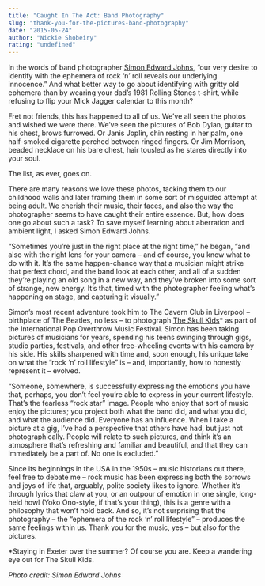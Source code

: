 ```yaml
---
title: "Caught In The Act: Band Photography"
slug: "thank-you-for-the-pictures-band-photography"
date: "2015-05-24"
author: "Nickie Shobeiry"
rating: "undefined"
---
```


In the words of band photographer [Simon Edward Johns](https://www.facebook.com/simonedwardjohns?fref=ts), “our very desire to identify with the ephemera of rock ‘n’ roll reveals our underlying innocence.” And what better way to go about identifying with gritty old ephemera than by wearing your dad’s 1981 Rolling Stones t-shirt, while refusing to flip your Mick Jagger calendar to this month?

Fret not friends, this has happened to all of us. We’ve all seen the photos and wished we were there. We’ve seen the pictures of Bob Dylan, guitar to his chest, brows furrowed. Or Janis Joplin, chin resting in her palm, one half-smoked cigarette perched between ringed fingers. Or Jim Morrison, beaded necklace on his bare chest, hair tousled as he stares directly into your soul.

The list, as ever, goes on.

There are many reasons we love these photos, tacking them to our childhood walls and later framing them in some sort of misguided attempt at being adult. We cherish their music, their faces, and also the way the photographer seems to have caught their entire essence. But, how does one go about such a task? To save myself learning about aberration and ambient light, I asked Simon Edward Johns.

“Sometimes you’re just in the right place at the right time,” he began, “and also with the right lens for your camera – and of course, you know what to do with it. It’s the same happen-chance way that a musician might strike that perfect chord, and the band look at each other, and all of a sudden they’re playing an old song in a new way, and they’ve broken into some sort of strange, new energy. It’s that, timed with the photographer feeling what’s happening on stage, and capturing it visually.”

Simon’s most recent adventure took him to The Cavern Club in Liverpool – birthplace of The Beatles, no less – to photograph [The Skull Kids](https://www.facebook.com/ThosePeskySkullKids?fref=ts)\* as part of the International Pop Overthrow Music Festival. Simon has been taking pictures of musicians for years, spending his teens swinging through gigs, studio parties, festivals, and other free-wheeling events with his camera by his side. His skills sharpened with time and, soon enough, his unique take on what the “rock ‘n’ roll lifestyle” is – and, importantly, how to honestly represent it – evolved.

“Someone, somewhere, is successfully expressing the emotions you have that, perhaps, you don’t feel you’re able to express in your current lifestyle. That’s the fearless “rock star” image. People who enjoy that sort of music enjoy the pictures; you project both what the band did, and what you did, and what the audience did. Everyone has an influence. When I take a picture at a gig, I’ve had a perspective that others have had, but just not photographically. People will relate to such pictures, and think it’s an atmosphere that’s refreshing and familiar and beautiful, and that they can immediately be a part of. No one is excluded.”

Since its beginnings in the USA in the 1950s – music historians out there, feel free to debate me – rock music has been expressing both the sorrows and joys of life that, arguably, polite society likes to ignore. Whether it’s through lyrics that claw at you, or an outpour of emotion in one single, long-held howl (Yoko Ono-style, if that’s your thing), this is a genre with a philosophy that won’t hold back. And so, it’s not surprising that the photography – the “ephemera of the rock ‘n’ roll lifestyle” – produces the same feelings within us. Thank you for the music, yes – but also for the pictures.

\*Staying in Exeter over the summer? Of course you are. Keep a wandering eye out for The Skull Kids.

_Photo credit: Simon Edward Johns_
